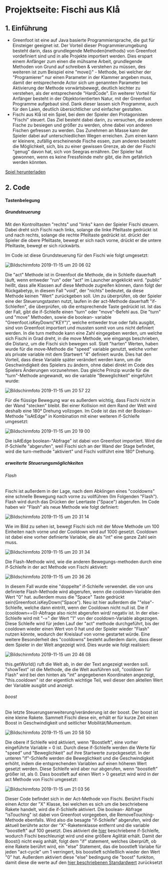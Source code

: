 # Projektseite: Fischi aus Klå

## 1. Einführung
* Greenfoot ist eine auf Java basierte Programmiersprache, die gut für Einsteiger geeignet ist. Der Vorteil dieser Programmierumgebung besteht darin, dass grundlegende Methoden(methods) von Greenfoot vordefiniert sind und in alle Projekte importiert werden. Dies erspart einem Anfänger zum einen die mühsame Arbeit, grundlegende Methoden von Grund auf schreiben & verstehen zu müssen, des weiteren ist zum Beispiel eine "move()" - Methode, bei welcher der "Programierer" nur einen Parameter in der Klammer angeben muss, damit der entsprechende Actor sich um genannten Parameter bei Aktivierung der Methode vorwärtsbewegt, deutlich leichter zu verstehen, als der entsprechende "HardCode". Ein weiterer Vorteil für Anfänger besteht in der Objektorientierten Natur, mit der Greenfoot Programme aufgebaut sind. Dank dieser lassen sich Programme, auch für den Laien, deutlich übersichtlicher und einfacher gestalten.
* Fischi aus Klå ist ein Spiel, bei dem der Spieler den Protagonisten "Fischi" steuert. Das Ziel besteht dabei darin, zu versuchen, die anderen Fische zu besiegen und größer zu werden, ohne dabei von anderen Fischen gefressen zu werden. Das Zunehmen an Masse kann der Spieler dabei auf unterschiedlichen Wegen erreichen. Zum einen kann er kleinere, zufällig erscheinende Fische essen, zum anderen besteht die Möglichkeit, sich, bis zu einer gewissen Grenze, ab der der Fischi "genug" davon hat, sich von Seegras ernähren. Der Spieler hat gewonnen, wenn es keine Fressfeinde mehr gibt, die ihm gefährlich werden könnten. 

[Spiel herunterladen](https://www.file-upload.net/download-13787660/FischivonKl1.0.zip.html)

## 2. Code

#### Tastenbelegung
##### Grundsteuerung
Mit den Kontrolltasten "rechts" und "links" kann der Spieler Fischi steuern. Dabei dreht sich Fischi nach links, solange die linke Pfeiltaste gedrückt ist und nach rechts, solange die rechte Pfeiltaste gedrückt ist. drückt der Spieler die obere Pfeiltaste, bewegt er sich nach vorne, drückt er die untere Pfeiltaste, bewegt er sich rückwärts.

Im Code ist diese Grundsteuerung für den Fischi wie folgt umgesetzt:

![Bildschirmfoto 2019-11-15 um 20 06 02](https://user-images.githubusercontent.com/54102146/68968692-834c2e80-07e3-11ea-95f9-447ad9627314.png)

Die "act" Methode ist in Greenfoot die Methode, die in Schleife dauerhaft läuft, wenn entweder "run" oder "act" im Launcher angeklickt wird. "public" heißt, dass alle Klassen auf diese Methode zugreifen können, dann folgt der Rückgabetyp, in diesem Fall "void", der "nichts" bedeutet, da diese Methode keinen "Wert" zurückgeben soll.
Um zu überprüfen, ob der Spieler eine der Steuerungstasten nutzt, laufen in der act-Methode dauerhaft "if-Schleifen", die überprüfen, ob die entsprechende Taste gedrückt ist. Ist das der Fall, gibt die if-Schleife einen "turn" oder "move"-Befehl aus. Die "turn" und "move" Methoden, sowie die boolean- variable "Greenfoot.isKeyDown("KEY")", welche entweder true oder falls ausgibt, sind von Greenfoot importiert und mussten somit von uns nicht definiert werden. In die turn methode kann eine Zahl eingegeben werden, um welche sich Fischi in Grad dreht, in die move Methode, wie eingangs beschrieben, die Distanz, um die Fischi sich bewegen soll. Statt "harten" Werten, haben wurde für die move-Methode die "speed" variable genutzt, welche vorher als private variable mit dem Startwert "4" definiert wurde. <a name="h2"> Dies hat den Vorteil, dass diese Variable später verändert werden kann, um die Geschwindigkeit des Spielers zu ändern, ohne dabei direkt im Code des Spielers Änderungen vorzunehmen. Das gleiche Prinzip wurde für die "turn"-Methode angewandt, wo die variable "Beweglichkeit" eingeführt wurde:
  
![Bildschirmfoto 2019-11-15 um 20 57 22](https://user-images.githubusercontent.com/54102146/68971766-90205080-07ea-11ea-8d80-5380d22db6c8.png)

Für die flüssige Bewegung war es außerdem wichtig, dass Fischi nicht in der Wand "stecken" bleibt. Bei einer Kollision mit dem Rand der Welt wird deshalb eine 180° Drehung vollzogen. Im Code ist das mit der Boolean-Methode "isAtEdge" in Kombination mit einer weiteren if-Schleife umgesetzt:

![Bildschirmfoto 2019-11-15 um 20 19 00](https://user-images.githubusercontent.com/54102146/68969437-43864680-07e5-11ea-874d-79138c3c7f58.png)

Die isAtEdge boolean-"Abfrage" ist dabei von Greenfoot importiert. Wird die if-Schleife "abgerufen", weil Fischi sich an der Wand der Stage befindet, wird die turn-methode "aktiviert" und Fischi vollführt eine 180° Drehung.

##### erweiterte Steuerungsmöglichkeiten
###### Flash
Fischi ist außerdem in der Lage, nach dem Abklingen eines "cooldowns" eine schnelle Bewegung nach vorne zu vollführen (Im Folgenden "Flash"). Flash wird durch das Drücken der Leertaste ("Space") abgerufen.
Im Code haben wir "Flash" als neue Methode wie folgt definiert:

![Bildschirmfoto 2019-11-15 um 20 31 14](https://user-images.githubusercontent.com/54102146/68970173-f905c980-07e6-11ea-9e45-3a2dd85f428e.png)

Wie im Bild zu sehen ist, bewegt Fischi sich mit der Move Methode um 100 Einheiten nach vorne und der Cooldown wird auf 1000 gesetzt. Cooldown ist dabei eine vorher definierte Variable, die als "int" eine ganze Zahl sein muss.

![Bildschirmfoto 2019-11-15 um 20 31 34](https://user-images.githubusercontent.com/54102146/68970178-fb682380-07e6-11ea-9610-70cfc203a29c.png)

Die Flash-Methode wird, wie die anderen Bewegungs-methoden durch eine if-Schleife in der act Methode von Fischi aktiviert:

![Bildschirmfoto 2019-11-15 um 20 36 26](https://user-images.githubusercontent.com/54102146/68970500-b09adb80-07e7-11ea-9aad-0d737eccc250.png)

In diesem Fall wurde eine "doppelte" if-Schleife verwendet. die von uns definierte Flash-Methode wird abgerufen, wenn die cooldown-Variable den Wert "0" hat. außerdem muss die "Space" Taste gedrückt sein(Greenfoot.isKeyDown("Space").
Neu ist hier außerdem die ""else"-Schleife, welche dann eintritt, wenn der Cooldown nicht null ist. Die if (cooldown==0)-Abfrage also nicht abgerufen wird/ negativ ist. In der else-Schleife wird mit "-=" der Wert "1" von der cooldown-Variable abgezogen. Diese Schleife wird für jeden Lauf der "act" methode durchgeführt, bis der cooldown wieder einen Wert von 0 hat und der Spieler wieder "Flash" nutzen könnte, wodurch der Kreislauf von vorne gestartet würde. 
Eine weitere Besonderheit des "cooldowns" besteht außerdem darin, dass dieser dem Spieler in der Welt angezeigt wird. 
Dies wurde wie folgt realisiert:

![Bildschirmfoto 2019-11-15 um 20 46 08](https://user-images.githubusercontent.com/54102146/68971066-fc9a5000-07e8-11ea-9620-ba5d1425c24e.png)

this.getWorld() ruft die Welt ab, in der der Text angezeigt werden soll. "showText" ist die Methode, die die Welt ausführen soll, "cooldown für Flash" wird bei den hinten als "int" angegebenen Koordinaten angezeigt, "this.cooldown" ist der eigentlich wichtige Teil, weil dieser den aktellen Wert der Variable ausgibt und anzeigt.

###### boost
Die letzte Steuerungserweiterung/veränderung ist der boost. Der boost ist eine kleine Rakete. Sammelt Fischi diese ein, erhält er für kurze Zeit einen Boost in Geschwindigkeit und seitlicher Mobilität/Mumentum.

![Bildschirmfoto 2019-11-15 um 20 58 50](https://user-images.githubusercontent.com/54102146/68971870-c78efd00-07ea-11ea-8154-8ff486b62325.png)

Die obere if Schleife wird aktiviert, wenn "Boostleft", eine vorher eingeführte Variable = 0 ist. Durch diese if-Schleife werden die Werte für "speed" und "Beweglichkeit" auf ihre Startwerte zurpckgesetzt.
In der unteren "if"-Schleife werden die Beweglichkeit und die Geschwindigkeit erhöht, indem die entsprechenden Variablen auf einen höheren Wert gesetzt werden. Diese Schleife wird aber nur abgerufen, wenn "boostleft" größer ist, als 0. <a name="h1"></a>
Dass boostleft auf einen Wert > 0 gesetzt wird wird in der act Methode von Fischi umgesetzt:

![Bildschirmfoto 2019-11-15 um 21 03 56](https://user-images.githubusercontent.com/54102146/68972181-77fd0100-07eb-11ea-87c7-01cf733cab79.png)

Dieser Code befindet sich in der Act-Methode von Fischi. Berührt Fischi einen Actor der "X" Klasse, bei welchen es sich um die beschriebene Rakete handelt, wird die if-Schleife aktiviert. Die boolean- Abfrage "isTouching" ist dabei von Greenfoot vorgegeben, die RemoveTouching-Methode ebenfalls. Wird also die besagte "if-Schleife" abgerufen, wird der aktuell berührte actor der "X"-Raketenklasse entfernt und die variable "boostleft" auf 100 gesetzt. Dies aktiviert die [hier](#h1) beschriebene if-Schleife, wodurch Fischi beschleunigt wird und eine größere Agilität erhält. Damit der Boost() nicht ewig anhält, folgt dem "if" statement, welches überprüft, ob eine Rakete berührt wird, ein "else" Statement, das die boostleft Variabe für jeden "act-cycle" um 1 verringert, bis boostleft schließlich wieder den Wert "0" hat. Außerdem aktiviert diese "else" bedingung die "boost" funkiton, damit diese die werte auf den [hier beschriebenen Standardwert](#h2) zurücksetzt  

